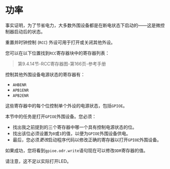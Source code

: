 # 功率

事实证明，为了节省电力，大多数外围设备都是在断电状态下启动的——这是微控制器启动后的状态。

重置并时钟控制 (`RCC`) 外设可用于打开或关闭其他外设。

您可以在以下位置找到`RCC`寄存器块中的寄存器列表：

> 第9.4.14节-RCC寄存器图-第166页-参考手册

控制其他外围设备电源状态的寄存器有：

- `AHBENR`
- `APB1ENR`
- `APB2ENR`

这些寄存器中的每个位控制单个外设的电源状态，包括`GPIOE`。

本节中的任务是打开`GPIOE`外围设备。您必须：

- 找出我之前提到的三个寄存器中哪一个具有控制电源状态的位。
- 找出该位必须设置为`0`或`1`的值，以便为`GPIOE`外围设备供电。
- 最后，您必须*更改*启动程序代码以修改正确的寄存器以打开`GPIOE`外围设备。

如果成功，您将看到`gpioe.odr.write`语句现在可以修改`ODR`寄存器的值。

请注意，这不足以实际打开LED。
